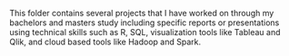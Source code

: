 This folder contains several projects that I have worked on through my bachelors and masters study including specific reports or presentations using technical skills such as R, SQL, visualization tools like Tableau and Qlik, and cloud based tools like Hadoop and Spark.

